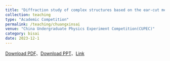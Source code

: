 ```yaml
---
title: "Diffraction study of complex structures based on the ear-cut method"
collection: teaching
type: "Academic Competition"
permalink: /teaching/chuangxinsai
venue: "China Undergraduate Physics Experiment Competition(CUPEC)"
category: bisai
date: 2023-12-1
---
```


[Download PDF](http://ShangrunLu666.github.io/files/报告PDF-基于耳切法的复杂结构衍射研究.pdf)、[Download PPT](http://ShangrunLu666.github.io/files/讲解PPT-基于耳切法的复杂结构衍射研究.pdf)、[Link](https://2d.hep.com.cn/1262921/6341)
